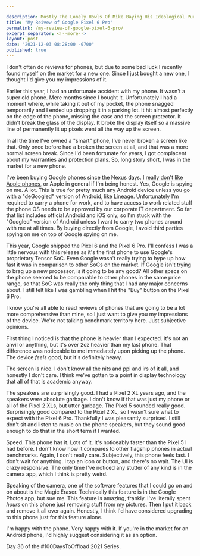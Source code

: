 ```yaml
---

description: Mostly The Lonely Howls Of Mike Baying His Ideological Purity At The Moon
title: "My Reivew of Google Pixel 6 Pro"
permalink: /my-review-of-google-pixel-6-pro/
excerpt_separator: <!--more-->
layout: post
date: "2021-12-03 08:28:00 -0700"
published: true
---
```


I don't often do reviews for phones, but due to some bad luck I recently found myself on the market for a new one. Since I just bought a new one, I thought I'd give you my impressions of it.

<!--more-->

Earlier this year, I had an unfortunate accident with my phone. It wasn't a super old phone. Mere months since I bought it. Unfortunately I had a moment where, while taking it out of my pocket, the phone snagged temporarily and I ended up dropping it in a parking lot. It hit almost perfectly on the edge of the phone, missing the case and the screen protector. It didn't break the glass of the display. It broke the display itself so a massive line of permanently lit up pixels went all the way up the screen.

In all the time I've owned a "smart" phone, I've never broken a screen like that. Only once before had a broken the screen at all, and that was a more normal screen break. Since I'd been fortunate for years, I got complacent about my warranties and protection plans. So, long story short, I was in the market for a new phone.

I've been buying Google phones since the Nexus days. I [really don't like Apple phones](https://mikestone.me/iphone-3gs-the-worst-phone-ive-ever-owned/), or Apple in general if I'm being honest. Yes, Google is spying on me. A lot. This is true for pretty much any Android device unless you go with a "deGoogled" version of Android, like [Lineage](https://lineageos.org). Unfortunately I'm required to carry a phone for work, and to have access to work related stuff the phone OS needs to be approved by our corporate IT department. So far that list includes official Android and iOS only, so I'm stuck with the "Googled" version of Android unless I want to carry two phones around with me at all times. By buying directly from Google, I avoid third parties spying on me on top of Google spying on me.

This year, Google shipped the Pixel 6 and the Pixel 6 Pro. I'll confess I was a little nervous with this release as it's the first phone to use Google's proprietary Tensor SoC. Even Google wasn't really trying to hype up how fast it was in comparison to other SoCs on the market. If Google isn't trying to brag up a new processor, is it going to be any good? All other specs on the phone seemed to be comparable to other phones in the same price range, so that SoC was really the only thing that I had any major concerns about. I still felt like I was gambling when I hit the "Buy" button on the Pixel 6 Pro.

I know you're all able to read reviews of phones that are going to be a lot more comprehensive than mine, so I just want to give you my impressions of the device. We're not talking benchmark territory here. Just subjective opinions.

First thing I noticed is that the phone is heavier than I expected. It's not an anvil or anything, but it's over 2oz heavier than my last phone. That difference was noticeable to me immediately upon picking up the phone. The device _feels_ good, but it's definitely heavy.

The screen is nice. I don't know all the nits and ppi and irs of it all, and honestly I don't care. I think we've gotten to a point in display technology that all of that is academic anyway.

The speakers are surprisingly good. I had a Pixel 2 XL years ago, and the speakers were absolute garbage. I don't know if that was just my phone or all of the Pixel 2 XLs, but utter garbage. The Pixel 5 sounded really good. Surprisingly good compared to the Pixel 2 XL, so I wasn't sure what to expect with the Pixel 6 Pro. Thankfully I was pleasantly surprised. I still don't sit and listen to music on the phone speakers, but they sound good enough to do that in the short term if I wanted.

Speed. This phone has it. Lots of it. It's noticeably faster than the Pixel 5 I had before. I don't know how it compares to other flagship phones in actual benchmarks. Again, I don't really care. Subjectively, this phone feels fast. I don't wait for anything. I tap an icon or button, and there's no wait. The UI is crazy responsive. The only time I've noticed any stutter of any kind is in the camera app, which I think is pretty weird.

Speaking of the camera, one of the software features that I could go on and on about is the Magic Eraser. Technically this feature is in the Google Photos app, but sue me. This feature is amazing, frankly. I've literally spent _hours_ on this phone just removing stuff from my pictures. Then I put it back and remove it all over again. Honestly, I think I'd have considered upgrading to this phone just for this feature alone.

I'm happy with the phone. Very happy with it. If you're in the market for an Android phone, I'd highly suggest considering it as an option.

Day 36 of the #100DaysToOffload 2021 Series.
